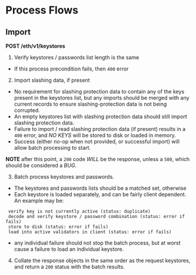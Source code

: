 # Process Flows

## Import

__POST /eth/v1/keystores__

1. Verify keystores / passwords list length is the same
 - If this process precondition fails, then `400` error

2. Import slashing data, if present
 - No requirement for slashing protection data to contain any of the keys present in the keystores list, but any imports should be merged with any current records to ensure slashing-protection data is not being corrupted.
 - An empty keystores list with slashing protection data should still import slashing protection data.
 - Failure to import / read slashing protection data (if present) results in a `400` error, and _NO KEYS_ will be stored to disk or loaded in memory.
 - Success (either no-op when not provided, or successful import) will allow batch processing to start.

 __NOTE__ after this point, a `200` code _WILL_ be the response, unless a `500`, which should be considered a _BUG_.

3. Batch process keystores and passwords.
 - The keystores and passwords lists should be a matched set, otherwise
 - Each keystore is loaded separately, and can be fairly client dependent. An example may be:
 ```
  verify key is not currently active (status: duplicate)
  decode and verify keystore / password combination (status: error if fails)
  store to disk (status: error if fails)
  load into active validators in client (status: error if fails)
 ```
  - any individual failure should not stop the batch process, but at worst cause a
  failure to load an individual keystore.
4. Collate the response objects in the same order as the request keystores, and return a `200` status with the batch results.
